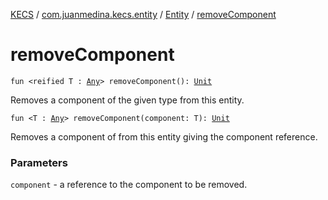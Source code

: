 [KECS](../../index.md) / [com.juanmedina.kecs.entity](../index.md) / [Entity](index.md) / [removeComponent](./remove-component.md)

# removeComponent

`fun <reified T : `[`Any`](https://kotlinlang.org/api/latest/jvm/stdlib/kotlin/-any/index.html)`> removeComponent(): `[`Unit`](https://kotlinlang.org/api/latest/jvm/stdlib/kotlin/-unit/index.html)

Removes a component of the given type from this entity.

`fun <T : `[`Any`](https://kotlinlang.org/api/latest/jvm/stdlib/kotlin/-any/index.html)`> removeComponent(component: T): `[`Unit`](https://kotlinlang.org/api/latest/jvm/stdlib/kotlin/-unit/index.html)

Removes a component of from this entity giving the component reference.

### Parameters

`component` - a reference to the component to be removed.